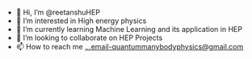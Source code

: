 - 👋 Hi, I’m @reetanshuHEP
- 👀 I’m interested in High energy physics
- 🌱 I’m currently learning Machine Learning and its application in HEP
- 💞️ I’m looking to collaborate on HEP Projects
- 📫 How to reach me ...email-quantummanybodyphysics@gmail.com

<!---
reetanshuHEP/reetanshuHEP is a ✨ special ✨ repository because its `README.md` (this file) appears on your GitHub profile.
You can click the Preview link to take a look at your changes.
--->
